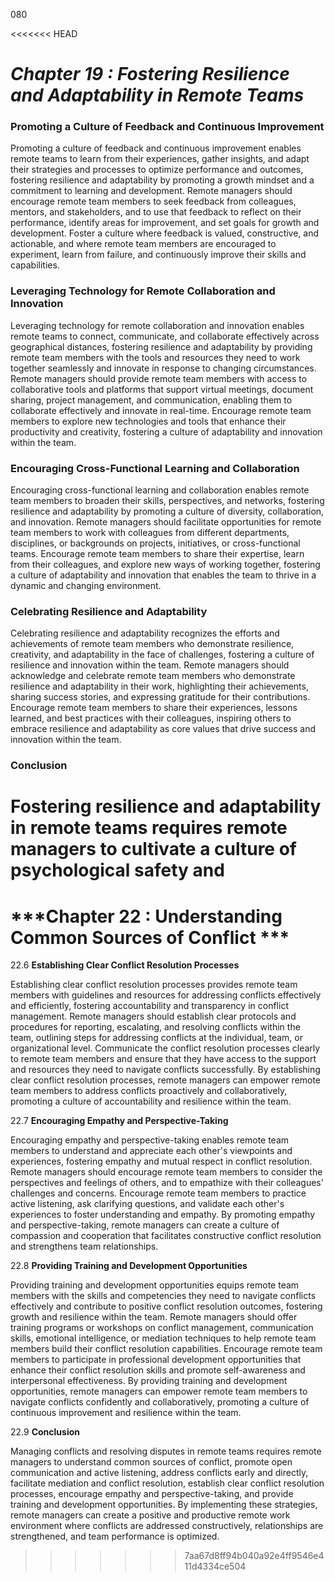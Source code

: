 080

<<<<<<< HEAD

# ***Chapter 19 : Fostering Resilience and Adaptability in Remote Teams***




### **Promoting a Culture of Feedback and Continuous Improvement**

Promoting a culture of feedback and continuous improvement enables remote teams to learn from their experiences, gather insights, and adapt their strategies and processes to optimize performance and outcomes, fostering resilience and adaptability by promoting a growth mindset and a commitment to learning and development. Remote managers should encourage remote team members to seek feedback from colleagues, mentors, and stakeholders, and to use that feedback to reflect on their performance, identify areas for improvement, and set goals for growth and development. Foster a culture where feedback is valued, constructive, and actionable, and where remote team members are encouraged to experiment, learn from failure, and continuously improve their skills and capabilities.

### **Leveraging Technology for Remote Collaboration and Innovation**

Leveraging technology for remote collaboration and innovation enables remote teams to connect, communicate, and collaborate effectively across geographical distances, fostering resilience and adaptability by providing remote team members with the tools and resources they need to work together seamlessly and innovate in response to changing circumstances. Remote managers should provide remote team members with access to collaborative tools and platforms that support virtual meetings, document sharing, project management, and communication, enabling them to collaborate effectively and innovate in real-time. Encourage remote team members to explore new technologies and tools that enhance their productivity and creativity, fostering a culture of adaptability and innovation within the team.

### **Encouraging Cross-Functional Learning and Collaboration**

Encouraging cross-functional learning and collaboration enables remote team members to broaden their skills, perspectives, and networks, fostering resilience and adaptability by promoting a culture of diversity, collaboration, and innovation. Remote managers should facilitate opportunities for remote team members to work with colleagues from different departments, disciplines, or backgrounds on projects, initiatives, or cross-functional teams. Encourage remote team members to share their expertise, learn from their colleagues, and explore new ways of working together, fostering a culture of adaptability and innovation that enables the team to thrive in a dynamic and changing environment.

### **Celebrating Resilience and Adaptability**

Celebrating resilience and adaptability recognizes the efforts and achievements of remote team members who demonstrate resilience, creativity, and adaptability in the face of challenges, fostering a culture of resilience and innovation within the team. Remote managers should acknowledge and celebrate remote team members who demonstrate resilience and adaptability in their work, highlighting their achievements, sharing success stories, and expressing gratitude for their contributions. Encourage remote team members to share their experiences, lessons learned, and best practices with their colleagues, inspiring others to embrace resilience and adaptability as core values that drive success and innovation within the team.

### **Conclusion**

Fostering resilience and adaptability in remote teams requires remote managers to cultivate a culture of psychological safety and
=======
# ***Chapter 22 : Understanding Common Sources of Conflict ***

22.6 **Establishing Clear Conflict Resolution Processes**

Establishing clear conflict resolution processes provides remote team members with guidelines and resources for addressing conflicts effectively and efficiently, fostering accountability and transparency in conflict management. Remote managers should establish clear protocols and procedures for reporting, escalating, and resolving conflicts within the team, outlining steps for addressing conflicts at the individual, team, or organizational level. Communicate the conflict resolution processes clearly to remote team members and ensure that they have access to the support and resources they need to navigate conflicts successfully. By establishing clear conflict resolution processes, remote managers can empower remote team members to address conflicts proactively and collaboratively, promoting a culture of accountability and resilience within the team.

22.7 **Encouraging Empathy and Perspective-Taking**

Encouraging empathy and perspective-taking enables remote team members to understand and appreciate each other's viewpoints and experiences, fostering empathy and mutual respect in conflict resolution. Remote managers should encourage remote team members to consider the perspectives and feelings of others, and to empathize with their colleagues' challenges and concerns. Encourage remote team members to practice active listening, ask clarifying questions, and validate each other's experiences to foster understanding and empathy. By promoting empathy and perspective-taking, remote managers can create a culture of compassion and cooperation that facilitates constructive conflict resolution and strengthens team relationships.

22.8 **Providing Training and Development Opportunities**

Providing training and development opportunities equips remote team members with the skills and competencies they need to navigate conflicts effectively and contribute to positive conflict resolution outcomes, fostering growth and resilience within the team. Remote managers should offer training programs or workshops on conflict management, communication skills, emotional intelligence, or mediation techniques to help remote team members build their conflict resolution capabilities. Encourage remote team members to participate in professional development opportunities that enhance their conflict resolution skills and promote self-awareness and interpersonal effectiveness. By providing training and development opportunities, remote managers can empower remote team members to navigate conflicts confidently and collaboratively, promoting a culture of continuous improvement and resilience within the team.

22.9 **Conclusion**

Managing conflicts and resolving disputes in remote teams requires remote managers to understand common sources of conflict, promote open communication and active listening, address conflicts early and directly, facilitate mediation and conflict resolution, establish clear conflict resolution processes, encourage empathy and perspective-taking, and provide training and development opportunities. By implementing these strategies, remote managers can create a positive and productive remote work environment where conflicts are addressed constructively, relationships are strengthened, and team performance is optimized.

>>>>>>> 7aa67d8ff94b040a92e4ff9546e411d4334ce504
